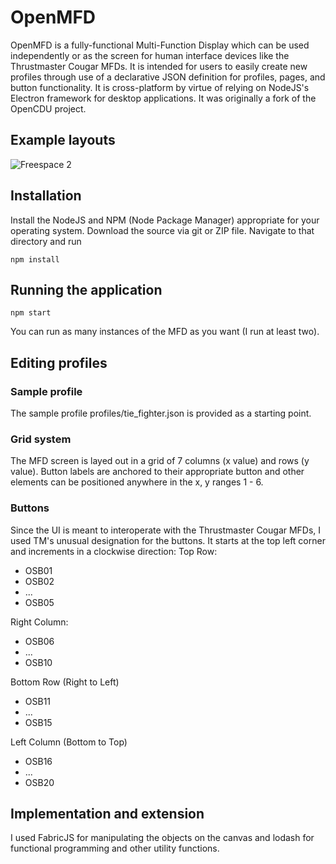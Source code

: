# OpenMFD
OpenMFD is a fully-functional Multi-Function Display which can be used independently or as the screen for human interface devices like the Thrustmaster Cougar MFDs. It is intended for users to easily create new profiles through use of a declarative JSON definition for profiles, pages, and button functionality. It is cross-platform by virtue of relying on NodeJS's Electron framework for desktop applications. It was originally a fork of the OpenCDU project. 

## Example layouts
![Freespace 2](/res/freespace2_screenshots.png)

## Installation
Install the NodeJS and NPM (Node Package Manager) appropriate for your operating system. 
Download the source via git or ZIP file. Navigate to that directory and run 
    
    npm install
    
## Running the application
    npm start

You can run as many instances of the MFD as you want (I run at least two).

## Editing profiles
### Sample profile
The sample profile profiles/tie_fighter.json is provided as a starting point. 

### Grid system
The MFD screen is layed out in a grid of 7 columns (x value) and rows (y value). Button labels are anchored to their appropriate button and other elements can be positioned anywhere in the x, y ranges 1 - 6.

### Buttons
Since the UI is meant to interoperate with the Thrustmaster Cougar MFDs, I used TM's unusual designation for the buttons. It starts at the top left corner and increments in a clockwise direction: 
Top Row:
- OSB01
- OSB02
- ...
- OSB05 

Right Column:
- OSB06
- ...
- OSB10

Bottom Row (Right to Left)
- OSB11
- ...
- OSB15

Left Column (Bottom to Top)
- OSB16
- ...
- OSB20

## Implementation and extension
I used FabricJS for manipulating the objects on the canvas and lodash for functional programming and other utility functions. 

